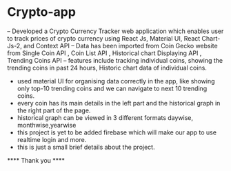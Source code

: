 # Crypto-app

– Developed a Crypto Currency Tracker web application which enables user to track prices of crypto currency using React Js, Material UI, React Chart-Js-2, and Context API
– Data has been imported from Coin Gecko website from Single Coin API , Coin List API , Historical chart Displaying API , Trending Coins API
– features include tracking individual coins, showing the trending coins in past 24 hours, Historic chart data of individual coins.
- used material UI for organising data correctly in the app, like showing only top-10 trending coins and we can navigate to next 10 trending coins.
- every coin has its main details in the left part and the historical graph in the right part of the page.
- historical graph can be viewed in 3 different formats daywise, monthwise,yearwise
- this project is yet to be added firebase which will make our app to use realtime login and more.
- this is just a small brief details about the project.


**** Thank you ****
